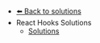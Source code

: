 - [⬅️ Back to solutions](../README.md)
- React Hooks   Solutions
  - [Solutions](./Solutions.md "Solutions")
